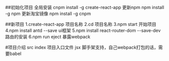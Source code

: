 ##初始化项目
全局安装 cnpm install -g create-react-app
更新npm npm install -g npm
更新淘宝镜像 npm install -g cnpm

##新项目
1.create-react-app 项目名称
2.cd 项目名称
3.npm start 开始项目
4.npm install antd --save ui框架
5.npm install react-router-dom --save-dev 路由的安装
6.npm run eject 暴露webpack


#项目介绍
src index 项目入口文件
jsx 脚手架支持，自己webpack打包的话，需要babel


